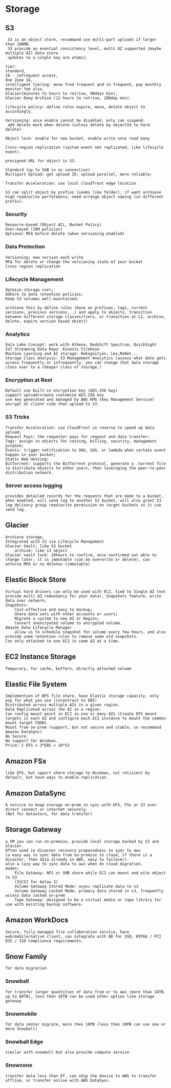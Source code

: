 # Storage

## S3
	 S3 is an object store, recommand use multi-part uploads if larger than 100MB.
	 S3 provide an eventual consistency level, multi AZ supported (maybe multiple AZ) data store.
	 updates to a single key are atomic.

	tier: 
	standard, 
	IA - infrequent access, 
	One Zone IA, 
	intelligent tiering: move from frequent and in frequent, pay monthly monitor fee also.
	Glacier(minutes to hours to retrive, 90days min), 
	Glacier Deep Archive (12 hours to retrive, 180day min).

	lifecycle policy: define rules expire, move, delete object to accordingly.

	Versioning: once enable cannot be disabled, only can suspend.
	 add delete mark when delete (unless delete by objectId to hard delete)

	Object lock: enable for new bucket, enable write once read many

	Cross-region replication (system event not replicated, like lifecycle event).

	presigned URL for object in S3.

	Standard (up to 5GB in on connection) 
	Multipart Upload: get upload ID, upload parallel, more reliable;

	Transfer Acceleration: use local cloudfront edge location

	S3 can split object by prefixs (seems like folder), if want archieve high read/write performance, need arrange object naming (in different prefix).
	
### Security
	
	Resource-based (Object ACL, Bucket Policy)
	User-based (IAM policies)
	Optional MFA before delete (when versioning enabled)
	
### Data Protection

	Versioning: new version each write
	MFA for delete or change the versioning state of your bucket
	Cross region replication
	
### Lifecycle Management
	
	Optmize storage cost;
	Adhere to data retention policies;
	Keep S3 volumes well-maintained;
	
	archieve this by define rules (base on prefixes, tags, current verisons, previous versions...) and apply to objects, transition between different storage classes/tiers, or transition at L2, archive, delete, expire version based object)
	
### Analytics
	Data Lake Concept: work with Athena, Redshift Spectrum, QuickSight
	IoT Streaming Data Repo: Kinesis Firehose
	Machine Learning and AI storage: Rekognition, Lex,MxNet...
	Storage Class Analysis: S3 Management Analytics (assess what data gets access frequently or infrequently, you can change that data storage class over to a cheaper class of storage.)

### Encryption at Rest
	
	Default use built-in encryption key (AES-256 key)
	support upload/create customize AES-256 key
	use key generated and managed by AWS KMS (Key Management Service)
	encrypt at client side then upload to S3.
	
### S3 Tricks
	
	Transfer Acceleration: use CloudFront in reverse to speed up data upload;
	Request Pays: the requester pays for request and data transfer;
	Tags: assign to objects for costing, billing, security, management purpose;
	Events: trigger notification to SNS, SQS, or lambda when certain event happen in your bucket;
	Static Web Hosting: 
	BitTorrent: supports the BitTorrent protocol, generate a .torrent file to distribute objects to other users, then leveraging the peer-to-peer distribution network.
		
### Server access logging 
	provides detailed records for the requests that are made to a bucket, 
	when enabled, will send log to another S3 bucket, will also grant S3 log delivery group read/write permission on target buckets so it can send log.

## Glacier
	
	Archieve storage,
	Integrated with S3 via Lifecycle Management
	Glacier Vault: like S3 bucket
		archive: like s3 object
	Glacier vault lock: 24hours to confirm, once confirmed not able to change later, it is immutable (can be overwrite or delete), can enforce MFA or no deletes (immutable)
	
## Elastic Block Store
	Virtual hard drivers can only be used with EC2, tied to Single AZ (not provide multi AZ redundancy for your data), Snapshots feature, write data over network;
	Snapshots:
		Cost-effective and easy to backup;
		Share data sets with other accounts or users;
		Migrate a system to new AZ or Region;
		Convert unencryoted volume to encrypted volume.
	Amazon Data Lifecycle Manager
		allow us to schedule snapshot for volume every few hours, and also provide some retention rules to remove some old snapshots.
	Can only attached to one EC2 in same AZ at a time.

## EC2 Instance Storage
	Temporary, for cache, buffers, directly attached volume
	
## Elastic File System
	Implemention of NFS file share, have Elastic storage capacity, only pay for what you use (incontrast to EBS)
	Distributed across multiple AZs in a given region.
	Data Replicated across the AZ in a region.
	Can config mount point in EC2 in one or many AZs (Create EFS mount targets in each AZ and configure each EC2 instance to mount the common mount target FQDN).
	Mount from on-prem (support, but not secure and stable, so recommand Amazon DataSync)
	No Secure.
	No support for Windows.
	Price: 1 EFS = 3*EBS = 20*S3
	
## Amazon FSx
	like EFS, but spport share storage to Windows, not relisient by default, but have ways to enable replication.

## Amazon DataSync
	A service to keep storage on-prem in sync with EFS, FSx or S3 over direct connect or internet securely.
	(Not for datastore, for data transfer)
	
## Storage Gateway
	a VM you can run on-premise, provide local storage backed by S3 and Glacier. 
	Often used in disaster recovery preparedness to sync to aws 
	(a easy way to sync data from on-premise to cloud, if there is a disaster, then data already in AWS, easy to failover).
	also a lazy way to sync data to aws when do cloud migration.
	modes:
		File Gateway: NFS or SMB share while EC2 can mount and wite object to S3
		(ISCSI for below 3)
		Volume Gateway Stored Mode: async replicate data to s3
		Volume Gateway Cached Mode: primary data stored in s3, frequently access data cached on-prem
		Tape Gateway: designed to be a virtual media or tape library for use with existing backup software.
	
## Amazon WorkDocs
	Secure, fully managed file collaboration service, have web/mobile/native client, can integrate with AD for SSO, HIPAA / PCI DSS / ISO compliance requirements.

## Snow Family
	for data migration
### Snowball
	for transfer larger quantities of data from or to aws (more than 10TB, up to 80TB), less then 10TB can be used other option like storage gateway

### Snowmobile
	for data center migrate, more then 10PB (less then 10PB can use one or more Snowball)

### Snowball Edge
	similar with snowball but also provide compute service

### Snowcone
	transfer data less than 8T, can ship the device to AWS to transfer offline, or transfer online with AWS DataSync.

